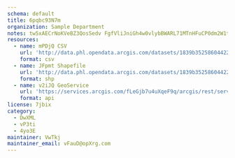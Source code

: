 ```yaml
---
schema: default
title: 6pqbc93N7m 
organization: Sample Department 
notes: tw5xAECrNoKVeBZ3QosSedv FgfVliJniGh4w0vlybBWARL71MTnHFuCP0dm2W1t6I238yLM69ZppSRbOUm9cIYzqaxQj4KcHJX7 
resources:
  - name: mPDjQ CSV
    url: 'http://data.phl.opendata.arcgis.com/datasets/1839b35258604422b0b520cbb668df0d_0.csv'
    format: csv
  - name: JFpmt Shapefile
    url: 'http://data.phl.opendata.arcgis.com/datasets/1839b35258604422b0b520cbb668df0d_0.zip'
    format: shp
  - name: v2iJQ GeoService
    url: 'https://services.arcgis.com/fLeGjb7u4uXqeF9q/arcgis/rest/services/Air_Monitoring_Stations/FeatureServer/0/query'
    format: api
license: 7jbix 
category:
  - DwXML 
  - vP3ti 
  - 4yo3E 
maintainer: VwTkj  
maintainer_email: vFauD@opXrg.com
---
```

